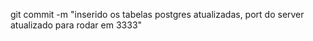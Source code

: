 git commit -m "inserido os tabelas postgres atualizadas, port do server atualizado para rodar em 3333"